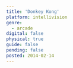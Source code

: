 ```yaml
---
title: 'Donkey Kong'
platform: intellivision
genre:
  - arcade
digital: false
physical: true
guide: false
pending: false
posted: 2014-02-14
---
```

